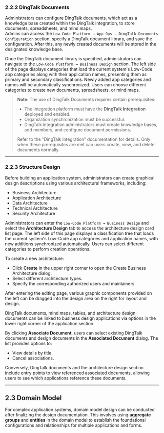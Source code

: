 ### 2.2.2 DingTalk Documents

Administrators can configure DingTalk documents, which act as a knowledge base created within the DingTalk integration, to store documents, spreadsheets, and mind maps.  
Admins can access the `Low-Code Platform → App Ops → DingTalk Documents Configuration` section, specify a DingTalk document library, and save the configuration. After this, any newly created documents will be stored in the designated knowledge base.

Once the DingTalk document library is specified, administrators can navigate to the `Low-Code Platform → Business Design` section. The left side of the page displays categories that load the current system's Low-Code app categories along with their application names, presenting them as primary and secondary classifications. Newly added app categories and names will be automatically synchronized. Users can choose different categories to create new documents, spreadsheets, or mind maps.

> **Note**: The use of DingTalk Documents requires certain prerequisites:
> - The integration platform must have the **DingTalk Integration** deployed and enabled.
> - Organization synchronization must be successful.
> - DingTalk integration administrators must create knowledge bases, add members, and configure document permissions.
>
> Refer to the "DingTalk Integration" documentation for details. Only when these prerequisites are met can users create, view, and delete documents normally.

---

### 2.2.3 Structure Design

Before building an application system, administrators can create graphical design descriptions using various architectural frameworks, including:
- Business Architecture
- Application Architecture
- Data Architecture
- Technical Architecture
- Security Architecture

Administrators can enter the `Low-Code Platform → Business Design` and select the **Architecture Design** tab to access the architecture design card list page. The left side of this page displays a classification tree that loads the current system's Low-Code app categories and application names, with new additions synchronized automatically. Users can select different categories to perform creation operations.

To create a new architecture:
- Click **Create** in the upper right corner to open the Create Business Architecture dialog.
- Select different architecture types.
- Specify the corresponding authorized users and maintainers.

After entering the editing page, various graphic components provided on the left can be dragged into the design area on the right for layout and design.

DingTalk documents, mind maps, tables, and architecture design documents can be linked to business design applications via options in the lower right corner of the application section.

By clicking **Associate Document**, users can select existing DingTalk documents and design documents in the **Associated Document** dialog. The list provides options to:
- View details by title.
- Cancel associations.

Conversely, DingTalk documents and the architecture design section include entry points to view referenced associated documents, allowing users to see which applications reference these documents.

---

## 2.3 Domain Model

For complex application systems, domain model design can be conducted after finalizing the design documentation. This involves using **aggregate groups** and **entities** in the domain model to establish the foundational configurations and relationships for multiple applications and forms.


